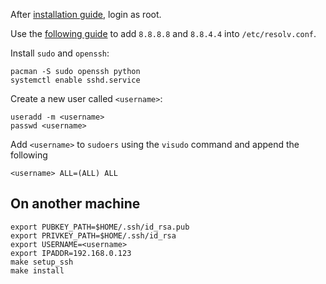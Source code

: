 After [installation guide](https://wiki.archlinux.org/index.php/Installation_guide), login as root.

Use the [following guide](https://wiki.archlinux.org/index.php/Dhcpcd#/etc/resolv.conf) to add `8.8.8.8` and `8.8.4.4` into `/etc/resolv.conf`.

Install `sudo` and `openssh`:
```
pacman -S sudo openssh python
systemctl enable sshd.service
```

Create a new user called `<username>`:
```
useradd -m <username>
passwd <username>
```

Add `<username>` to `sudoers` using the `visudo` command and append the following
```
<username> ALL=(ALL) ALL
```

## On another machine

```
export PUBKEY_PATH=$HOME/.ssh/id_rsa.pub
export PRIVKEY_PATH=$HOME/.ssh/id_rsa
export USERNAME=<username>
export IPADDR=192.168.0.123
make setup_ssh
make install
```
